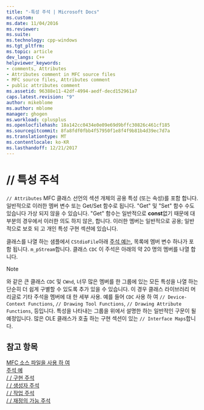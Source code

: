 ```yaml
---
title: "-특성 주석 | Microsoft Docs"
ms.custom: 
ms.date: 11/04/2016
ms.reviewer: 
ms.suite: 
ms.technology: cpp-windows
ms.tgt_pltfrm: 
ms.topic: article
dev_langs: C++
helpviewer_keywords:
- comments, Attributes
- Attributes comment in MFC source files
- MFC source files, Attributes comment
- public attributes comment
ms.assetid: 96388e11-42df-4994-aedf-decd152961a7
caps.latest.revision: "9"
author: mikeblome
ms.author: mblome
manager: ghogen
ms.workload: cplusplus
ms.openlocfilehash: 18a142cc0434e0e09e69d9bffc30826c461cf185
ms.sourcegitcommit: 8fa8fdf0fbb4f57950f1e8f4f9b81b4d39ec7d7a
ms.translationtype: MT
ms.contentlocale: ko-KR
ms.lasthandoff: 12/21/2017
---
```

# <a name="-attributes-comment"></a>// 특성 주석
`// Attributes` MFC 클래스 선언의 섹션 개체의 공용 특성 (또는 속성)를 포함 합니다. 일반적으로 이러한 멤버 변수 또는 Get/Set 함수로 됩니다. "Get" 및 "Set" 함수 수도 있습니다 가상 되지 않을 수 있습니다. "Get" 함수는 일반적으로 **const**없기 때문에 대부분의 경우에서 이러한 의도 하지 않은, 합니다. 이러한 멤버는 일반적으로 공용; 일반적으로 보호 되 고 개인 특성 구현 섹션에 있습니다.  
  
 클래스를 나열 하는 샘플에서 `CStdioFile`아래 [주석 예는](../mfc/an-example-of-the-comments.md), 목록에 멤버 변수 하나가 포함 됩니다. `m_pStream`합니다. 클래스 `CDC` 이 주석은 아래의 약 20 명의 멤버를 나열 합니다.  
  
> [!NOTE]
>  와 같은 큰 클래스 `CDC` 및 `CWnd`, 너무 많은 멤버를 한 그룹에 있는 모든 특성을 나열 하는 단순히 더 쉽게 구별할 수 있도록 추가 있을 수 있습니다. 이 경우 클래스 라이브러리 머리글로 기타 주석을 멤버에 대 한 세부 사용. 예를 들어 `CDC` 사용 하 여 `// Device-Context Functions`, `// Drawing Tool Functions`, `// Drawing Attribute Functions`, 등입니다. 특성을 나타내는 그룹을 위에서 설명한 하는 일반적인 구문이 될 예정입니다. 많은 OLE 클래스가 호출 하는 구현 섹션이 있는 `// Interface Maps`합니다.  
  
## <a name="see-also"></a>참고 항목  
 [MFC 소스 파일을 사용 하 여](../mfc/using-the-mfc-source-files.md)   
 [주석 예](../mfc/an-example-of-the-comments.md)   
 [/ / 구현 주석](../mfc/decrement-implementation-comment.md)   
 [/ / 생성자 주석](../mfc/decrement-constructors-comment.md)   
 [/ / 작업 주석](../mfc/decrement-operations-comment.md)   
 [/ / 재정의 가능 주석](../mfc/decrement-overridables-comment.md)

